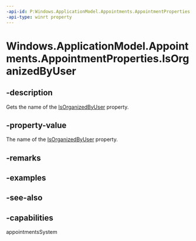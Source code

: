 ```yaml
---
-api-id: P:Windows.ApplicationModel.Appointments.AppointmentProperties.IsOrganizedByUser
-api-type: winrt property
---
```


<!-- Property syntax
public string IsOrganizedByUser { get; }
-->

# Windows.ApplicationModel.Appointments.AppointmentProperties.IsOrganizedByUser

## -description
Gets the name of the [IsOrganizedByUser](appointment_isorganizedbyuser.md) property.

## -property-value
The name of the [IsOrganizedByUser](appointment_isorganizedbyuser.md) property.

## -remarks

## -examples

## -see-also

## -capabilities
appointmentsSystem
